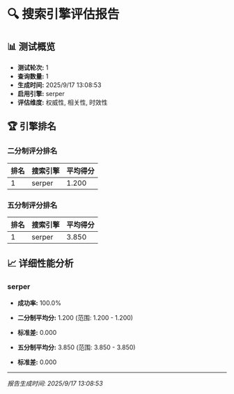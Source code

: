# 🔍 搜索引擎评估报告

## 📊 测试概览

- **测试轮次:** 1
- **查询数量:** 1
- **生成时间:** 2025/9/17 13:08:53
- **启用引擎:** serper
- **评估维度:** 权威性, 相关性, 时效性

## 🏆 引擎排名

### 二分制评分排名

| 排名 | 搜索引擎 | 平均得分 |
|------|----------|----------|
| 1 | serper | 1.200 |

### 五分制评分排名

| 排名 | 搜索引擎 | 平均得分 |
|------|----------|----------|
| 1 | serper | 3.850 |

## 📈 详细性能分析


### serper

- **成功率:** 100.0%

- **二分制平均分:** 1.200 (范围: 1.200 - 1.200)
- **标准差:** 0.000
- **五分制平均分:** 3.850 (范围: 3.850 - 3.850)
- **标准差:** 0.000


---
*报告生成时间: 2025/9/17 13:08:53*
